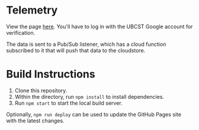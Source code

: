 # Telemetry

View the page [here](http://www.supermileage.ca/telemetry-web/). You'll have to log in with the UBCST Google account for verification.

The data is sent to a Pub/Sub listener, which has a cloud function subscribed to it that will push that data to the cloudstore. 

# Build Instructions

1. Clone this repository. 
2. Within the directory, run `npm install` to install dependencies. 
3. Run `npm start` to start the local build server. 

Optionally, `npm run deploy` can be used to update the GitHub Pages site with the latest changes. 